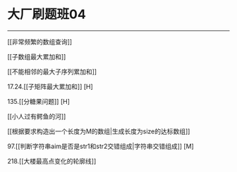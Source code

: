 # 大厂刷题班04

---

[[非常频繁的数组查询]]

[[子数组最大累加和]]

[[不能相邻的最大子序列累加和]]

17.24.[[子矩阵最大累加和]] [H]

135.[[分糖果问题]]  [H]

[[小人过有鳄鱼的河]]

[[根据要求构造出一个长度为M的数组|生成长度为size的达标数组]]

97.[[判断字符串aim是否是str1和str2交错组成|字符串交错组成]] [M]

218.[[大楼最高点变化的轮廓线]]